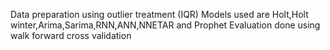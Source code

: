 Data preparation using outlier treatment (IQR)
Models used are Holt,Holt winter,Arima,Sarima,RNN,ANN,NNETAR and Prophet
Evaluation done using walk forward cross validation
